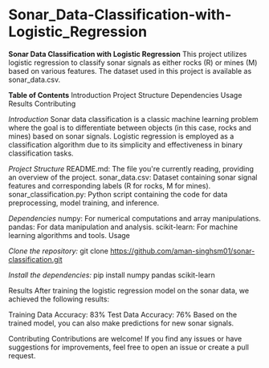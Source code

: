 # Sonar_Data-Classification-with-Logistic_Regression
**Sonar Data Classification with Logistic Regression**
This project utilizes logistic regression to classify sonar signals as either rocks (R) or mines (M) based on various features. The dataset used in this project is available as sonar_data.csv.

**Table of Contents**
Introduction
Project Structure
Dependencies
Usage
Results
Contributing

_Introduction_
Sonar data classification is a classic machine learning problem where the goal is to differentiate between objects (in this case, rocks and mines) based on sonar signals. Logistic regression is employed as a classification algorithm due to its simplicity and effectiveness in binary classification tasks.

_Project Structure_
README.md: The file you're currently reading, providing an overview of the project.
sonar_data.csv: Dataset containing sonar signal features and corresponding labels (R for rocks, M for mines).
sonar_classification.py: Python script containing the code for data preprocessing, model training, and inference.

_Dependencies_
numpy: For numerical computations and array manipulations.
pandas: For data manipulation and analysis.
scikit-learn: For machine learning algorithms and tools.
Usage

_Clone the repository:_
git clone https://github.com/aman-singhsm01/sonar-classification.git

_Install the dependencies:_
pip install numpy pandas scikit-learn

Results
After training the logistic regression model on the sonar data, we achieved the following results:

Training Data Accuracy: 83%
Test Data Accuracy: 76%
Based on the trained model, you can also make predictions for new sonar signals.

Contributing
Contributions are welcome! If you find any issues or have suggestions for improvements, feel free to open an issue or create a pull request.
